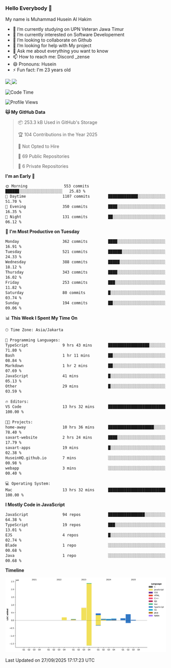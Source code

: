 ### Hello Everybody 👋

My name is Muhammad Husein Al Hakim

- 🔭 I’m currently studying on UPN Veteran Jawa Timur
- 🌱 I’m currently interested on Software Developement
- 👯 I’m looking to collaborate on Github
- 🤔 I’m looking for help with My project
- 💬 Ask me about everything you want to know
- 📫 How to reach me: Discord _zense
- 😄 Pronouns: Husein
- ⚡ Fun fact: I'm 23 years old

<p align="left">
<a href="https://github.com/huseinhq">
  <img height="180em" src="https://github-readme-stats-eight-theta.vercel.app/api?username=huseinhq&show_icons=true&theme=algolia&include_all_commits=true&count_private=true"/>
  <img height="180em" src="https://github-readme-stats-eight-theta.vercel.app/api/top-langs/?username=huseinhq&layout=compact&langs_count=8&theme=algolia"/>
</a>
</p>

<!--START_SECTION:waka-->
![Code Time](http://img.shields.io/badge/Code%20Time-2%2C693%20hrs%2018%20mins-blue)

![Profile Views](http://img.shields.io/badge/Profile%20Views-0-blue)

**🐱 My GitHub Data** 

> 📦 253.3 kB Used in GitHub's Storage 
 > 
> 🏆 104 Contributions in the Year 2025
 > 
> 🚫 Not Opted to Hire
 > 
> 📜 69 Public Repositories 
 > 
> 🔑 6 Private Repositories 
 > 
**I'm an Early 🐤** 

```text
🌞 Morning                553 commits         ██████░░░░░░░░░░░░░░░░░░░   25.83 % 
🌆 Daytime                1107 commits        █████████████░░░░░░░░░░░░   51.70 % 
🌃 Evening                350 commits         ████░░░░░░░░░░░░░░░░░░░░░   16.35 % 
🌙 Night                  131 commits         ██░░░░░░░░░░░░░░░░░░░░░░░   06.12 % 
```
📅 **I'm Most Productive on Tuesday** 

```text
Monday                   362 commits         ████░░░░░░░░░░░░░░░░░░░░░   16.91 % 
Tuesday                  521 commits         ██████░░░░░░░░░░░░░░░░░░░   24.33 % 
Wednesday                388 commits         █████░░░░░░░░░░░░░░░░░░░░   18.12 % 
Thursday                 343 commits         ████░░░░░░░░░░░░░░░░░░░░░   16.02 % 
Friday                   253 commits         ███░░░░░░░░░░░░░░░░░░░░░░   11.82 % 
Saturday                 80 commits          █░░░░░░░░░░░░░░░░░░░░░░░░   03.74 % 
Sunday                   194 commits         ██░░░░░░░░░░░░░░░░░░░░░░░   09.06 % 
```


📊 **This Week I Spent My Time On** 

```text
🕑︎ Time Zone: Asia/Jakarta

💬 Programming Languages: 
TypeScript               9 hrs 43 mins       ██████████████████░░░░░░░   71.80 % 
Bash                     1 hr 11 mins        ██░░░░░░░░░░░░░░░░░░░░░░░   08.84 % 
Markdown                 1 hr 2 mins         ██░░░░░░░░░░░░░░░░░░░░░░░   07.69 % 
JavaScript               41 mins             █░░░░░░░░░░░░░░░░░░░░░░░░   05.13 % 
Other                    29 mins             █░░░░░░░░░░░░░░░░░░░░░░░░   03.59 % 

🔥 Editors: 
VS Code                  13 hrs 32 mins      █████████████████████████   100.00 % 

🐱‍💻 Projects: 
home-away                10 hrs 36 mins      ████████████████████░░░░░   78.40 % 
savart-website           2 hrs 24 mins       ████░░░░░░░░░░░░░░░░░░░░░   17.79 % 
savart-apps              19 mins             █░░░░░░░░░░░░░░░░░░░░░░░░   02.38 % 
HuseinHQ.github.io       7 mins              ░░░░░░░░░░░░░░░░░░░░░░░░░   00.98 % 
webapp                   3 mins              ░░░░░░░░░░░░░░░░░░░░░░░░░   00.40 % 

💻 Operating System: 
Mac                      13 hrs 32 mins      █████████████████████████   100.00 % 
```

**I Mostly Code in JavaScript** 

```text
JavaScript               94 repos            ████████████████░░░░░░░░░   64.38 % 
TypeScript               19 repos            ███░░░░░░░░░░░░░░░░░░░░░░   13.01 % 
EJS                      4 repos             █░░░░░░░░░░░░░░░░░░░░░░░░   02.74 % 
Blade                    1 repo              ░░░░░░░░░░░░░░░░░░░░░░░░░   00.68 % 
Java                     1 repo              ░░░░░░░░░░░░░░░░░░░░░░░░░   00.68 % 
```



**Timeline**

![Lines of Code chart](https://raw.githubusercontent.com/HuseinHQ/HuseinHQ/main/assets/bar_graph.png)


 Last Updated on 27/09/2025 17:17:23 UTC
<!--END_SECTION:waka-->
